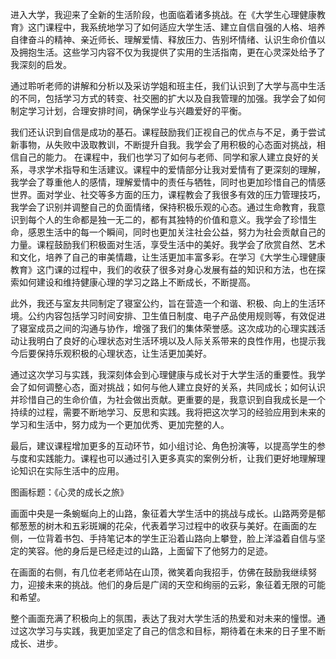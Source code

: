 进入大学，我迎来了全新的生活阶段，也面临着诸多挑战。在《大学生心理健康教育》这门课程中，我系统地学习了如何适应大学生活、建立自信自强的人格、培养自律奋斗的精神、亲近师长、理解爱情、释放压力、告别坏情绪、认识生命价值以及拥抱生活。这些学习内容不仅为我提供了实用的生活指南，更在心灵深处给予了我深刻的启发。

通过聆听老师的讲解和分析以及采访学姐和班主任，我们认识到了大学与高中生活的不同，包括学习方式的转变、社交圈的扩大以及自我管理的加强。我学会了如何制定学习计划，合理安排时间，确保学业与兴趣爱好的平衡。

我们还认识到自信是成功的基石。课程鼓励我们正视自己的优点与不足，勇于尝试新事物，从失败中汲取教训，不断提升自我。我学会了用积极的心态面对挑战，相信自己的能力。
在课程中，我们也学习了如何与老师、同学和家人建立良好的关系，寻求学术指导和生活建议。课程中的爱情部分让我对爱情有了更深刻的理解，我学会了尊重他人的感情，理解爱情中的责任与牺牲，同时也更加珍惜自己的情感世界。面对学业、社交等多方面的压力，课程教会了我很多有效的压力管理技巧，我学会了识别并调整自己的负面情绪，保持积极乐观的心态。通过生命教育，我意识到每个人的生命都是独一无二的，都有其独特的价值和意义。我学会了珍惜生命，感恩生活中的每一个瞬间，同时也更加关注社会公益，努力为社会贡献自己的力量。课程鼓励我们积极面对生活，享受生活中的美好。我学会了欣赏自然、艺术和文化，培养了自己的审美情趣，让生活更加丰富多彩。在学习《大学生心理健康教育》这门课的过程中，我们的收获了很多对身心发展有益的知识和方法，也在探索如何建设和维持健康心理的学习之路上不断成长，不断提高。

此外，我还与室友共同制定了寝室公约，旨在营造一个和谐、积极、向上的生活环境。公约内容包括学习时间安排、卫生值日制度、电子产品使用规则等，有效促进了寝室成员之间的沟通与协作，增强了我们的集体荣誉感。这次成功的心理实践活动让我明白了良好的心理状态对生活环境以及人际关系带来的良性作用，也提示我今后要保持乐观积极的心理状态，让生活更加美好。

通过这次学习与实践，我深刻体会到心理健康与成长对于大学生活的重要性。我学会了如何调整心态，面对挑战；如何与他人建立良好的关系，共同成长；如何认识并珍惜自己的生命价值，为社会做出贡献。更重要的是，我意识到自我成长是一个持续的过程，需要不断地学习、反思和实践。我将把这次学习的经验应用到未来的学习和生活中，努力成为一个更加优秀、更加完整的人。

最后，建议课程增加更多的互动环节，如小组讨论、角色扮演等，以提高学生的参与度和实践能力。课程也可以通过引入更多真实的案例分析，让我们更好地理解理论知识在实际生活中的应用。

图画标题：《心灵的成长之旅》

画面中央是一条蜿蜒向上的山路，象征着大学生活中的挑战与成长。山路两旁是郁郁葱葱的树木和五彩斑斓的花朵，代表着学习过程中的收获与美好。在画面的左侧，一位背着书包、手持笔记本的学生正沿着山路向上攀登，脸上洋溢着自信与坚定的笑容。他的身后是已经走过的山路，上面留下了他努力的足迹。

在画面的右侧，有几位老老师站在山顶，微笑着向我招手，仿佛在鼓励我继续努力，迎接未来的挑战。他们的身后是广阔的天空和绚丽的云彩，象征着无限的可能和希望。

整个画面充满了积极向上的氛围，表达了我对大学生活的热爱和对未来的憧憬。通过这次学习与实践，我更加坚定了自己的信念和目标，期待着在未来的日子里不断成长、进步。